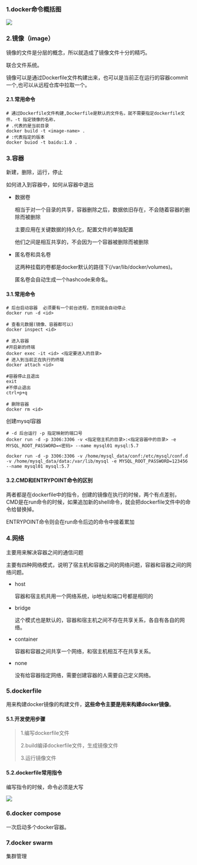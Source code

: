 ### 1.docker命令概括图 

![](D:\21-github仓库\myRpository\image\docker命令.png)

### 2.镜像（image）

镜像的文件是分层的概念，所以就造成了镜像文件十分的精巧。

联合文件系统。

镜像可以是通过Dockerfile文件构建出来，也可以是当前正在运行的容器commit一个,也可以从远程仓库中拉取一个。

#### 2.1.常用命令

```shell
# 通过Dockerfile文件构建,Dockerfile是默认的文件名，就不需要指定dockerfile文件。-t 指定镜像的名称，
# .代表的是当前目录
docker build -t <image-name> .
# :代表指定的版本
docker buiod -t baidu:1.0 .
```



### 3.容器

新建，删除，运行，停止

如何进入到容器中，如何从容器中退出

- 数据卷

  相当于对一个目录的共享，容器删除之后，数据依旧存在，不会随着容器的删除而被删除

  主要应用在关键数据的持久化，配置文件的单独配置

  他们之间是相互共享的，不会因为一个容器被删除而被删除

- 匿名卷和具名卷

  这两种挂载的卷都是docker默认的路径下(/var/lib/docker/volumes)。

  匿名卷会自动生成一个hashcode来命名。

#### 3.1.常用命令

```shell
# 后台启动容器  必须要有一个前台进程，否则就会自动停止
docker run -d <id>

# 查看元数据(镜像、容器都可以)
docker inspect <id>

# 进入容器
#开启新的终端
docker exec -it <id> <指定要进入的目录>
# 进入到当前正在执行的终端
docker attach <id>

#容器停止且退出
exit
#不停止退出
ctrl+p+q

# 删除容器
docker rm <id>

```

创建mysql容器

```shell
# -d 后台运行 -p 指定映射的端口号
docker run -d -p 3306:3306 -v <指定宿主机的目录>:<指定容器中的目录> -e MYSQL_ROOT_PASSWORD=<密码> --name mysql01 mysql:5.7

docker run -d -p 3306:3306 -v /home/mysql_data/conf:/etc/mysql/conf.d -v /home/mysql_data/data:/var/lib/mysql -e MYSQL_ROOT_PASSWORD=123456 --name mysql01 mysql:5.7
```

#### 3.2.CMD和ENTRYPOINT命令的区别

两者都是在dockerfile中的指令，创建的镜像在执行的时候，两个有点差别，CMD是在run命令的时候，如果追加新的shell命令，就会把dockerfile文件中的命令给替换掉。

ENTRYPOINT命令则会在run命令后边的命令中接着累加

### 4.网络

主要用来解决容器之间的通信问题

主要有四种网络模式，说明了宿主机和容器之间的网络问题，容器和容器之间的网络问题。

- host

  容器和宿主机共用一个网络系统，ip地址和端口号都是相同的

- bridge

  这个模式也是默认的，容器和宿主机之间不存在共享关系，各自有各自的网络。

- container

  容器和容器之间共享一个网络，和宿主机相互不在共享关系。

- none

  没有给容器指定网络，需要创建容器的人需要自己定义网络。

### 5.dockerfile

用来构建docker镜像的构建文件，**这些命令主要是用来构建docker镜像**。

#### 5.1.开发使用步骤

> 1.编写dockerfile文件
>
> 2.build编译dockerfile文件，生成镜像文件
>
> 3.运行镜像文件

#### 5.2.dockerfile常用指令

编写指令的时候，命令必须是大写

![](D:\21-github仓库\myRpository\image\dockerfile常见指令.png)



### 6.docker compose

一次启动多个docker容器。

### 7.docker swarm

集群管理